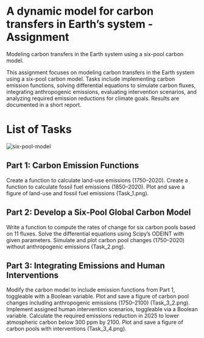 # A dynamic model for carbon transfers in Earth’s system - Assignment
Modeling carbon transfers in the Earth system using a six-pool carbon model.

This assignment focuses on modeling carbon transfers in the Earth system using a six-pool carbon model. Tasks include implementing carbon emission functions, solving differential equations to simulate carbon fluxes, integrating anthropogenic emissions, evaluating intervention scenarios, and analyzing required emission reductions for climate goals. Results are documented in a short report.
# List of Tasks
![six-pool-model](https://github.com/user-attachments/assets/d3af02a1-3a1c-4453-af26-9369d8377142)

## Part 1: Carbon Emission Functions 
Create a function to calculate land-use emissions (1750–2020).
Create a function to calculate fossil fuel emissions (1850–2020).
Plot and save a figure of land-use and fossil fuel emissions (Task_1.png).
## Part 2: Develop a Six-Pool Global Carbon Model 
Write a function to compute the rates of change for six carbon pools based on 11 fluxes.
Solve the differential equations using Scipy’s ODEINT with given parameters.
Simulate and plot carbon pool changes (1750–2020) without anthropogenic emissions (Task_2.png).
## Part 3: Integrating Emissions and Human Interventions 
Modify the carbon model to include emission functions from Part 1, toggleable with a Boolean variable.
Plot and save a figure of carbon pool changes including anthropogenic emissions (1750–2100) (Task_3_2.png).
Implement assigned human intervention scenarios, toggleable via a Boolean variable.
Calculate the required emissions reduction in 2025 to lower atmospheric carbon below 300 ppm by 2100.
Plot and save a figure of carbon pools with interventions (Task_3_4.png).
